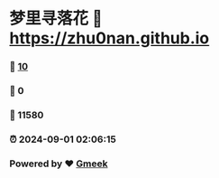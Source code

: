 # 梦里寻落花 :link: https://zhu0nan.github.io 
### :page_facing_up: [10](https://zhu0nan.github.io/tag.html) 
### :speech_balloon: 0 
### :hibiscus: 11580 
### :alarm_clock: 2024-09-01 02:06:15 
### Powered by :heart: [Gmeek](https://github.com/Meekdai/Gmeek)
